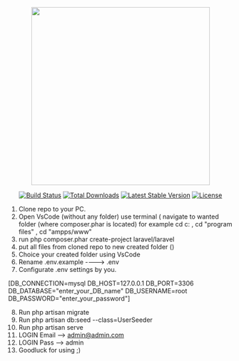 <p align="center"><a href="https://laravel.com" target="_blank"><img src="https://raw.githubusercontent.com/laravel/art/master/logo-lockup/5%20SVG/2%20CMYK/1%20Full%20Color/laravel-logolockup-cmyk-red.svg" width="400"></a></p>

<p align="center">
<a href="https://travis-ci.org/laravel/framework"><img src="https://travis-ci.org/laravel/framework.svg" alt="Build Status"></a>
<a href="https://packagist.org/packages/laravel/framework"><img src="https://img.shields.io/packagist/dt/laravel/framework" alt="Total Downloads"></a>
<a href="https://packagist.org/packages/laravel/framework"><img src="https://img.shields.io/packagist/v/laravel/framework" alt="Latest Stable Version"></a>
<a href="https://packagist.org/packages/laravel/framework"><img src="https://img.shields.io/packagist/l/laravel/framework" alt="License"></a>
</p>


1) Clone repo to your PC.
2) Open VsCode (without any folder) use terminal ( navigate to wanted folder (where composer.phar is located)
for example cd c: , cd "program files" , cd "ampps/www"
3) run php composer.phar create-project laravel/laravel <your desired folder name>
4) put all files from cloned repo to new created folder     (<your desired folder name>)
5) Choice your created folder using VsCode 
6) Rename .env.example ----> .env
7) Configurate .env settings by you.

[DB_CONNECTION=mysql
DB_HOST=127.0.0.1
DB_PORT=3306
DB_DATABASE="enter_your_DB_name"
DB_USERNAME=root
DB_PASSWORD="enter_your_password"]

8) Run              php artisan migrate
9) Run             php artisan db:seed --class=UserSeeder
10) Run             php artisan serve
11) LOGIN Email --> admin@admin.com
12) LOGIN Pass  --> admin
13) Goodluck for using ;)
